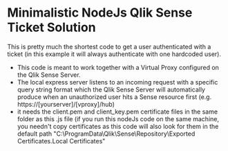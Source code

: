 # Minimalistic NodeJs Qlik Sense Ticket Solution

This is pretty much the shortest code to get a user authenticated with a ticket (in this example it will always authenticate 
with one hardcoded user). 

* This code is meant to work together with a Virtual Proxy configured on the Qlik Sense Server. 
* The local express server listens to an incoming request with a specific query string format which the Qlik Sense Server 
will automatically produce when an unauthorized user hits a Sense resource first (e.g. https://[yourserver]/[vproxy]/hub)
* it needs the client.pem and client_key.pem certificate files in the same folder as this .js file (if you run this nodeJs code on the same machine, you needn't copy certificates as this code will also look for them in the default path "C:\ProgramData\Qlik\Sense\Repository\Exported Certificates\.Local Certificates"
  
